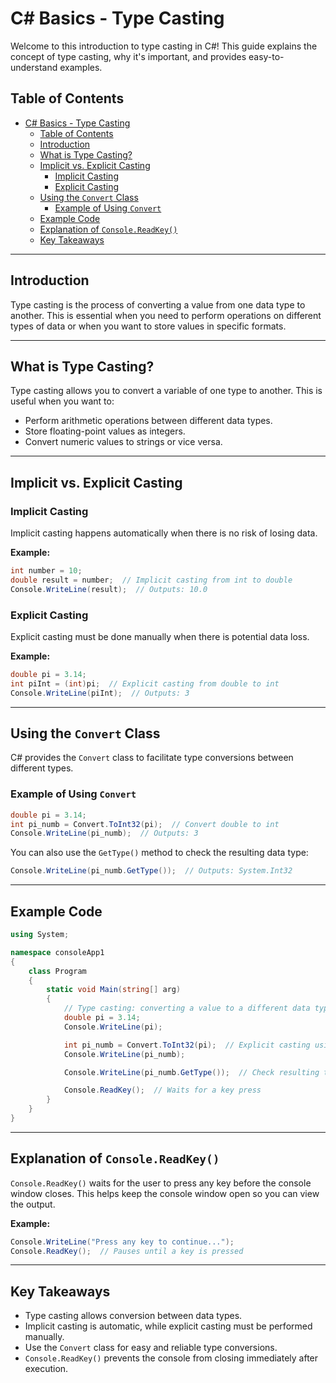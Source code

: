 # C# Basics - Type Casting

Welcome to this introduction to type casting in C#! This guide explains the concept of type casting, why it's important, and provides easy-to-understand examples.

## Table of Contents
- [C# Basics - Type Casting](#c-basics---type-casting)
  - [Table of Contents](#table-of-contents)
  - [Introduction](#introduction)
  - [What is Type Casting?](#what-is-type-casting)
  - [Implicit vs. Explicit Casting](#implicit-vs-explicit-casting)
    - [Implicit Casting](#implicit-casting)
    - [Explicit Casting](#explicit-casting)
  - [Using the `Convert` Class](#using-the-convert-class)
    - [Example of Using `Convert`](#example-of-using-convert)
  - [Example Code](#example-code)
  - [Explanation of `Console.ReadKey()`](#explanation-of-consolereadkey)
  - [Key Takeaways](#key-takeaways)

---

## Introduction
Type casting is the process of converting a value from one data type to another. This is essential when you need to perform operations on different types of data or when you want to store values in specific formats.

---

## What is Type Casting?
Type casting allows you to convert a variable of one type to another. This is useful when you want to:
- Perform arithmetic operations between different data types.
- Store floating-point values as integers.
- Convert numeric values to strings or vice versa.

---

## Implicit vs. Explicit Casting

### Implicit Casting
Implicit casting happens automatically when there is no risk of losing data.

**Example:**
```csharp
int number = 10;
double result = number;  // Implicit casting from int to double
Console.WriteLine(result);  // Outputs: 10.0
```

### Explicit Casting
Explicit casting must be done manually when there is potential data loss.

**Example:**
```csharp
double pi = 3.14;
int piInt = (int)pi;  // Explicit casting from double to int
Console.WriteLine(piInt);  // Outputs: 3
```

---

## Using the `Convert` Class
C# provides the `Convert` class to facilitate type conversions between different types.

### Example of Using `Convert`
```csharp
double pi = 3.14;
int pi_numb = Convert.ToInt32(pi);  // Convert double to int
Console.WriteLine(pi_numb);  // Outputs: 3
```

You can also use the `GetType()` method to check the resulting data type:
```csharp
Console.WriteLine(pi_numb.GetType());  // Outputs: System.Int32
```

---

## Example Code
```csharp
using System;

namespace consoleApp1
{
    class Program
    {
        static void Main(string[] arg)
        {
            // Type casting: converting a value to a different data type
            double pi = 3.14;
            Console.WriteLine(pi);

            int pi_numb = Convert.ToInt32(pi);  // Explicit casting using Convert class
            Console.WriteLine(pi_numb);

            Console.WriteLine(pi_numb.GetType());  // Check resulting type

            Console.ReadKey();  // Waits for a key press
        }
    }
}
```

---

## Explanation of `Console.ReadKey()`
`Console.ReadKey()` waits for the user to press any key before the console window closes. This helps keep the console window open so you can view the output.

**Example:**
```csharp
Console.WriteLine("Press any key to continue...");
Console.ReadKey();  // Pauses until a key is pressed
```

---

## Key Takeaways
- Type casting allows conversion between data types.
- Implicit casting is automatic, while explicit casting must be performed manually.
- Use the `Convert` class for easy and reliable type conversions.
- `Console.ReadKey()` prevents the console from closing immediately after execution.
